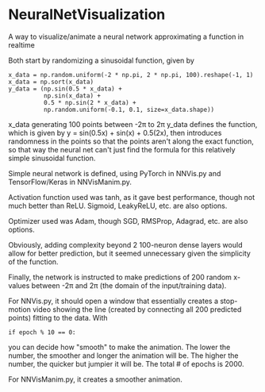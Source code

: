 # NeuralNetVisualization
A way to visualize/animate a neural network approximating a function in realtime

Both start by randomizing a sinusoidal function, given by
```
x_data = np.random.uniform(-2 * np.pi, 2 * np.pi, 100).reshape(-1, 1)
x_data = np.sort(x_data)
y_data = (np.sin(0.5 * x_data) +
          np.sin(x_data) +
          0.5 * np.sin(2 * x_data) +
          np.random.uniform(-0.1, 0.1, size=x_data.shape))
```
x_data generating 100 points between -2π to 2π
y_data defines the function, which is given by y = sin(0.5x) + sin(x) + 0.5(2x), then introduces randomness 
  in the points so that the points aren't along the exact function, so that way the neural net can't just find the
  formula for this relatively simple sinusoidal function.

Simple neural network is defined, using PyTorch in NNVis.py and TensorFlow/Keras in NNVisManim.py. 

Activation function used was tanh, as it gave best performance, though not much better than ReLU. Sigmoid, LeakyReLU, etc. are also options.

Optimizer used was Adam, though SGD, RMSProp, Adagrad, etc. are also options.

Obviously, adding complexity beyond 2 100-neuron dense layers would allow for better prediction, but it seemed unnecessary given the simplicity of the function.

Finally, the network is instructed to make predictions of 200 random x-values between -2π and 2π (the domain of the input/training data).

For NNVis.py, it should open a window that essentially creates a stop-motion video showing the line (created by connecting all 200 predicted points) fitting to the data.
With 
```
if epoch % 10 == 0:
```
you can decide how "smooth" to make the animation. The lower the number, the smoother and longer the animation will be. The higher the number, the quicker but jumpier it will be.
The total # of epochs is 2000.

For NNVisManim.py, it creates a smoother animation. 
